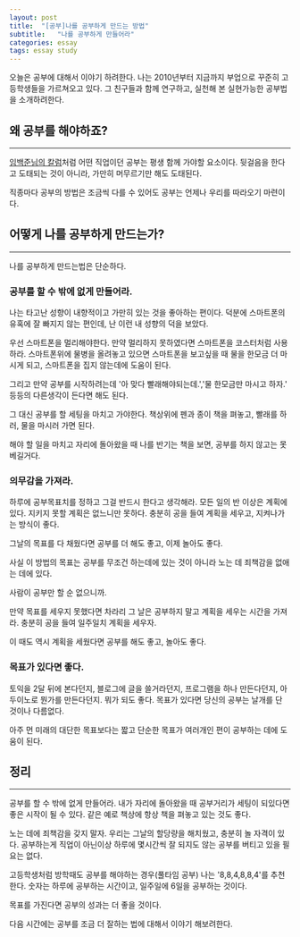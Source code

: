 ```yaml
---
layout: post
title:  "[공부]나를 공부하게 만드는 방법"
subtitle:   "나를 공부하게 만들어라"
categories: essay
tags: essay study
---
```


오늘은 공부에 대해서 이야기 하려한다. 나는 2010년부터 지금까지 부업으로 꾸준히 고등학생들을 가르쳐오고 있다. 그 친구들과 함께 연구하고, 실천해 본 실현가능한 공부법을 소개하려한다.

## 왜 공부를 해야하죠?

---

[임백준님의 칼럼](http://m.zdnet.co.kr/column_view.asp?artice_id=20170616090644#imadnews)처럼 어떤 직업이던 공부는 평생 함께 가야할 요소이다. 뒷걸음을 한다고 도태되는 것이 아니라, 가만히 머무르기만 해도 도태된다.

직종마다 공부의 방법은 조금씩 다를 수 있어도 공부는 언제나 우리를 따라오기 마련이다.

## 어떻게 나를 공부하게 만드는가?

---

나를 공부하게 만드는법은 단순하다. 

### 공부를 할 수 밖에 없게 만들어라.

나는 타고난 성향이 내향적이고 가만히 있는 것을 좋아하는 편이다. 덕분에 스마트폰의 유혹에 잘 빠지지 않는 편인데, 난 이런 내 성향의 덕을 보았다.

우선 스마트폰을 멀리해야한다. 만약 멀리하지 못하였다면 스마트폰을 코스터처럼 사용하라. 스마트폰위에 물병을 올려놓고 있으면 스마트폰을 보고싶을 때 물을 한모금 더 마시게 되고, 스마트폰을 집지 않는데에 도움이 된다.

그리고 만약 공부를 시작하려는데 '아 맞다 빨래해야되는데.','물 한모금만 마시고 하자.' 등등의 다른생각이 든다면 해도 된다.

그 대신 공부를 할 세팅을 마치고 가야한다. 책상위에 펜과 종이 책을 펴놓고, 빨래를 하러, 물을 마시러 가면 된다.

해야 할 일을 마치고 자리에 돌아왔을 때 나를 반기는 책을 보면, 공부를 하지 않고는 못 베길거다.

### 의무감을 가져라.

하루에 공부목표치를 정하고 그걸 반드시 한다고 생각해라. 모든 일의 반 이상은 계획에 있다. 지키지 못할 계획은 없느니만 못하다. 충분히 공을 들여 계획을 세우고, 지켜나가는 방식이 좋다.

그날의 목표를 다 채웠다면 공부를 더 해도 좋고, 이제 놀아도 좋다.

사실 이 방법의 목표는 공부를 무조건 하는데에 있는 것이 아니라 노는 데 죄책감을 없애는 데에 있다.

사람이 공부만 할 순 없으니까.

만약 목표를 세우지 못했다면 차라리 그 날은 공부하지 말고 계획을 세우는 시간을 가져라. 충분히 공을 들여 일주일치 계획을 세우자.

이 때도 역시 계획을 세웠다면 공부를 해도 좋고, 놀아도 좋다.

### 목표가 있다면 좋다.

토익을 2달 뒤에 본다던지, 블로그에 글을 쓸거라던지, 프로그램을 하나 만든다던지, 아두이노로 뭔가를 만든다던지. 뭐가 되도 좋다. 목표가 있다면 당신의 공부는 날개를 단 것이나 다름없다.

아주 먼 미래의 대단한 목표보다는 짧고 단순한 목표가 여러개인 편이 공부하는 데에 도움이 된다. 

## 정리

---

공부를 할 수 밖에 없게 만들어라. 내가 자리에 돌아왔을 때 공부거리가 세팅이 되있다면 좋은 시작이 될 수 있다. 같은 예로 책상에 항상 책을 펴놓고 있는 것도 좋다.

노는 데에 죄책감을 갖지 말자. 우리는 그날의 할당량을 해치웠고, 충분히 놀 자격이 있다. 공부하는게 직업이 아닌이상 하루에 몇시간씩 잘 되지도 않는 공부를 버티고 있을 필요는 없다.

고등학생처럼 방학때도 공부를 해야하는 경우(풀타임 공부) 나는 '8,8,4,8,8,4'를 추천한다. 숫자는 하루에 공부하는 시간이고, 일주일에 6일을 공부하는 것이다. 

목표를 가진다면 공부의 성과는 더 좋을 것이다. 

다음 시간에는 공부를 조금 더 잘하는 법에 대해서 이야기 해보려한다.

